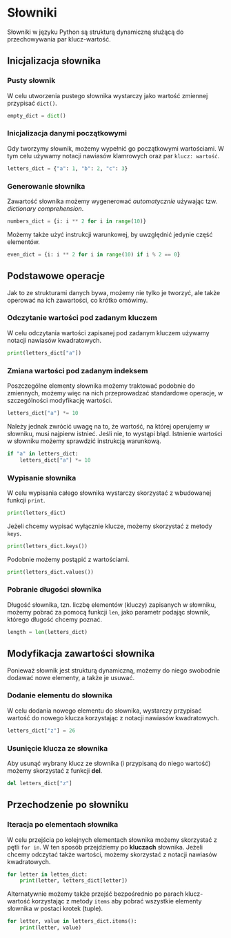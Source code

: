 # Słowniki

Słowniki w języku Python są strukturą dynamiczną służącą do przechowywania par klucz-wartość.

## Inicjalizacja słownika

### Pusty słownik

W celu utworzenia pustego słownika wystarczy jako wartość zmiennej przypisać `dict()`.

```python
empty_dict = dict()
```

### Inicjalizacja danymi początkowymi

Gdy tworzymy słownik, możemy wypełnić go początkowymi wartościami. W tym celu używamy notacji nawiasów klamrowych oraz par `klucz: wartość`.

```python
letters_dict = {"a": 1, "b": 2, "c": 3}
```

### Generowanie słownika

Zawartość słownika możemy wygenerować *automatycznie* używając tzw. *dictionary comprehension*.

```python
numbers_dict = {i: i ** 2 for i in range(10)}
```

Możemy także użyć instrukcji warunkowej, by uwzględnić jedynie część elementów.

```python
even_dict = {i: i ** 2 for i in range(10) if i % 2 == 0}
```

## Podstawowe operacje

Jak to ze strukturami danych bywa, możemy nie tylko je tworzyć, ale także operować na ich zawartości, co krótko omówimy.

### Odczytanie wartości pod zadanym kluczem

W celu odczytania wartości zapisanej pod zadanym kluczem używamy notacji nawiasów kwadratowych.

```python
print(letters_dict["a"])
```

### Zmiana wartości pod zadanym indeksem

Poszczególne elementy słownika możemy traktować podobnie do zmiennych, możemy więc na nich przeprowadzać standardowe operacje, w szczególności modyfikację wartości.

```python
letters_dict["a"] *= 10
```

Należy jednak zwrócić uwagę na to, że wartość, na której operujemy w słowniku, musi najpierw istnieć. Jeśli nie, to wystąpi błąd. Istnienie wartości w słowniku możemy sprawdzić instrukcją warunkową.

```python
if "a" in letters_dict:
    letters_dict["a"] *= 10
```

### Wypisanie słownika

W celu wypisania całego słownika wystarczy skorzystać z wbudowanej funkcji `print`.

```python
print(letters_dict)
```

Jeżeli chcemy wypisać wyłącznie klucze, możemy skorzystać z metody `keys`.

```python
print(letters_dict.keys())
```

Podobnie możemy postąpić z wartościami.

```python
print(letters_dict.values())
```

### Pobranie długości słownika

Długość słownika, tzn. liczbę elementów (kluczy) zapisanych w słowniku, możemy pobrać za pomocą funkcji `len`, jako parametr podając słownik, którego długość chcemy poznać.

```python
length = len(letters_dict)
```

## Modyfikacja zawartości słownika

Ponieważ słownik jest strukturą dynamiczną, możemy do niego swobodnie dodawać nowe elementy, a także je usuwać.

### Dodanie elementu do słownika

W celu dodania nowego elementu do słownika, wystarczy przypisać wartość do nowego klucza korzystając z notacji nawiasów kwadratowych.

```python
letters_dict["z"] = 26
```

### Usunięcie klucza ze słownika

Aby usunąć wybrany klucz ze słownika (i przypisaną do niego wartość) możemy skorzystać z funkcji **del**.

```python
del letters_dict["z"]
```

## Przechodzenie po słowniku

### Iteracja po elementach słownika

W celu przejścia po kolejnych elementach słownika możemy skorzystać z pętli `for in`. W ten sposób przejdziemy po **kluczach** słownika. Jeżeli chcemy odczytać także wartości, możemy skorzystać z notacji nawiasów kwadratowych.

```python
for letter in lettes_dict:
    print(letter, letters_dict[letter])
```

Alternatywnie możemy także przejść bezpośrednio po parach klucz-wartość korzystając z metody `items` aby pobrać wszystkie elementy słownika w postaci krotek (tuple).

```python
for letter, value in letters_dict.items():
    print(letter, value)
```
